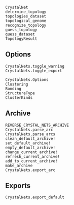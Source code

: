 ```@docs
CrystalNet
determine_topology
topologies_dataset
topological_genome
recognize_topology
guess_topology
guess_dataset
TopologyResult
```

## Options
```@docs
CrystalNets.toggle_warning
CrystalNets.toggle_export
```

```@docs
CrystalNets.Options
Clustering
Bonding
StructureType
ClusterKinds
```

## Archive
```@docs
REVERSE_CRYSTAL_NETS_ARCHIVE
CrystalNets.parse_arc
CrystalNets.parse_arcs
clean_default_archive!
set_default_archive!
empty_default_archive!
change_current_archive!
refresh_current_archive!
add_to_current_archive!
make_archive
CrystalNets.export_arc
```

## Exports
```@docs
CrystalNets.export_default
```
